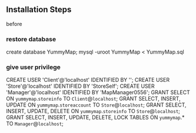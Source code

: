 ## Installation Steps
before

### 

### restore database
create database YummyMap;
mysql -uroot YummyMap < YummyMap.sql

### give user privilege
CREATE USER 'Client'@'localhost' IDENTIFIED BY '';
CREATE USER 'Store'@'localhost' IDENTIFIED BY 'StoreSelf';
CREATE USER 'Manager'@'localhost' IDENTIFIED BY 'MapManager0556';
GRANT SELECT ON `yummymap`.`storeinfo` TO `Client`@`localhost`;
GRANT SELECT, INSERT, UPDATE ON `yummymap`.`storeaccount` TO `Store`@`localhost`;
GRANT SELECT, INSERT, UPDATE, DELETE ON `yummymap`.`storeinfo` TO `Store`@`localhost`;
GRANT SELECT, INSERT, UPDATE, DELETE, LOCK TABLES ON `yummymap`.* TO `Manager`@`localhost`;
